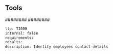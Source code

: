 

## Tools
########
########

```meta
ttp: T1000
internal: false
requirements: 
results: 
description: Identify employees contact details
```